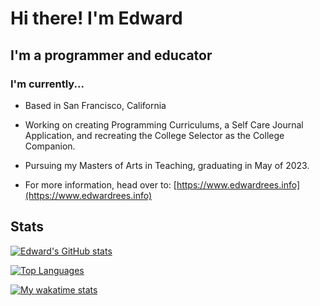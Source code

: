 # Hi there! I'm Edward

## I'm a programmer and educator

### I'm currently...

- Based in San Francisco, California

- Working on creating Programming Curriculums, a Self Care Journal Application, and recreating the College Selector as the College Companion.

- Pursuing my Masters of Arts in Teaching, graduating in May of 2023.

- For more information, head over to: [https://www.edwardrees.info](https://www.edwardrees.info)

## Stats

[![Edward's GitHub stats](https://github-readme-stats.vercel.app/api?username=EdwardRees&theme=ayu-mirage&count_private=true)](#)

[![Top Languages](https://github-readme-stats.vercel.app/api/top-langs/?username=EdwardRees&theme=ayu-mirage&layout=compact&langs_count=10)](#)

[![My wakatime stats](https://github-readme-stats.vercel.app/api/wakatime?theme=ayu-mirage&langs_count=15&username=EdwardR16)](#)
